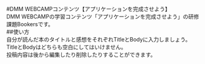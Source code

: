 #DMM WEBCAMPコンテンツ【アプリケーションを完成させよう】
<br>
DMM WEBCAMPの学習コンテンツ「アプリケーションを完成させよう」の研修課題Bookersです。
<br>
##使い方
<br>
自分が読んだ本のタイトルと感想をそれぞれTitleとBodyに入力しましょう。
<br>
TitleとBodyはどちらも空白にしてはいけません。
<br>
投稿内容は後から編集したり削除したりすることができます。
